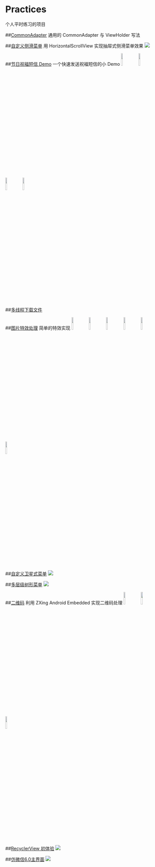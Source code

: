 # Practices
个人平时练习的项目

##[CommonAdapter](https://github.com/Zhai-Wang/Practices/tree/master/commonviewholder/src/main)
通用的 CommonAdapter 与 ViewHolder 写法 

##[自定义侧滑菜单](https://github.com/Zhai-Wang/Practices/tree/master/scrollerviewmenu/src/main)
用 HorizontalScrollView 实现抽屉式侧滑菜单效果
<img src="https://github.com/Zhai-Wang/Practices/blob/master/scrollerviewmenu/screenshoots/2.gif">

##[节日祝福短信 Demo](https://github.com/Zhai-Wang/Practices/tree/master/festivalsms/src/main)
一个快速发送祝福短信的小 Demo
<img src="https://github.com/Zhai-Wang/Practices/blob/master/festivalsms/screenshoots/device-2016-11-24-110800.png" width="10%" height="10%">
<img src="https://github.com/Zhai-Wang/Practices/blob/master/festivalsms/screenshoots/device-2016-11-24-110844.png" width="10%" height="10%">
<img src="https://github.com/Zhai-Wang/Practices/blob/master/festivalsms/screenshoots/device-2016-11-24-110903.png" width="10%" height="10%">
<img src="https://github.com/Zhai-Wang/Practices/blob/master/festivalsms/screenshoots/device-2016-11-24-110923.png" width="10%" height="10%">

##[多线程下载文件](https://github.com/Zhai-Wang/Practices/tree/master/downloaddemo/src/main)

##[图片特效处理](https://github.com/Zhai-Wang/Practices/tree/master/imagedemo/src/main)
简单的特效实现
<img src="https://github.com/Zhai-Wang/Practices/blob/master/imagedemo/screenshots/device-2016-12-07-154944.png" width="10%" height="10%">
<img src="https://github.com/Zhai-Wang/Practices/blob/master/imagedemo/screenshots/device-2016-12-07-155019.png" width="10%" height="10%">
<img src="https://github.com/Zhai-Wang/Practices/blob/master/imagedemo/screenshots/device-2016-12-07-155038.png" width="10%" height="10%">
<img src="https://github.com/Zhai-Wang/Practices/blob/master/imagedemo/screenshots/device-2016-12-08-105025.png" width="10%" height="10%">
<img src="https://github.com/Zhai-Wang/Practices/blob/master/imagedemo/screenshots/device-2016-12-08-161502.png" width="10%" height="10%">
<img src="https://github.com/Zhai-Wang/Practices/blob/master/imagedemo/screenshots/1.gif" width="10%" height="10%">

##[自定义卫星式菜单](https://github.com/Zhai-Wang/Practices/tree/master/srcmenudemo/src/main)
<img src="https://github.com/Zhai-Wang/Practices/blob/master/srcmenudemo/screenshots/1.gif">

##[多层级树形菜单](https://github.com/Zhai-Wang/Practices/tree/master/treeviewdemo/src/main)
<img src="https://github.com/Zhai-Wang/Practices/blob/master/treeviewdemo/screenshots/1.gif">

##[二维码](https://github.com/Zhai-Wang/Practices/tree/master/zxingdemo/src/main)
利用 ZXing Android Embedded 实现二维码处理
<img src="https://github.com/Zhai-Wang/Practices/blob/master/zxingdemo/screenshots/device-2016-12-19-154010.png" width="10%" height="10%">
<img src="https://github.com/Zhai-Wang/Practices/blob/master/zxingdemo/screenshots/device-2016-12-19-154059.png" width="10%" height="10%">
<img src="https://github.com/Zhai-Wang/Practices/blob/master/zxingdemo/screenshots/device-2016-12-19-160736.png" width="10%" height="10%">

##[RecyclerView 初体验](https://github.com/Zhai-Wang/Practices/tree/master/recyclerviewdemo/src/main)
<img src="https://github.com/Zhai-Wang/Practices/blob/master/recyclerviewdemo/screenshots/1.gif">

##[仿微信6.0主界面](https://github.com/Zhai-Wang/Practices/tree/master/weixin6.0/src/main)
<img src="https://github.com/Zhai-Wang/Practices/blob/master/weixin6.0/screenshots/device-2016-12-28-164052.png">
